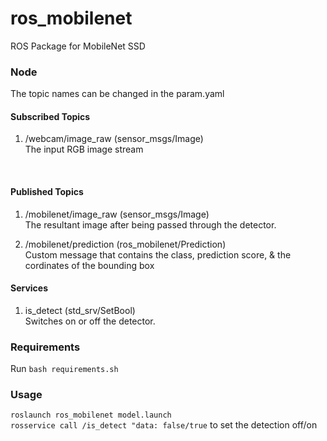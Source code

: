# ros_mobilenet

ROS Package for MobileNet SSD

### Node
The topic names can be changed in the param.yaml 
#### Subscribed Topics
1. /webcam/image_raw (sensor_msgs/Image)<br>
The input RGB image stream
<br>

#### Published Topics
1. /mobilenet/image_raw (sensor_msgs/Image) <br>
The resultant image after being passed through the detector. <br>

2. /mobilenet/prediction (ros_mobilenet/Prediction) <br>
Custom message that contains the class, prediction score, & the cordinates of the bounding box

#### Services
1. is_detect (std_srv/SetBool) <br>
Switches on or off the detector. 

### Requirements
Run `bash requirements.sh` <br>


### Usage
`roslaunch ros_mobilenet model.launch` <br>
`rosservice call /is_detect "data: false/true`  to set the detection off/on